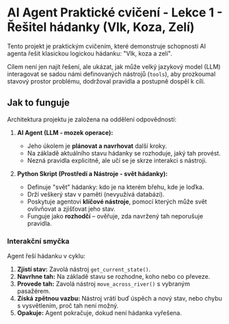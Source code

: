 # AI Agent Praktické cvičení - Lekce 1 - Řešitel hádanky (Vlk, Koza, Zelí)

Tento projekt je praktickým cvičením, které demonstruje schopnosti AI agenta řešit klasickou logickou hádanku: "Vlk, koza a zelí".

Cílem není jen najít řešení, ale ukázat, jak může velký jazykový model (LLM) interagovat se sadou námi definovaných nástrojů (`tools`), aby prozkoumal stavový prostor problému, dodržoval pravidla a postupně dospěl k cíli.

## Jak to funguje

Architektura projektu je založena na oddělení odpovědností:

1.  **AI Agent (LLM - mozek operace):**
    *   Jeho úkolem je **plánovat a navrhovat** další kroky.
    *   Na základě aktuálního stavu hádanky se rozhoduje, jaký tah provést.
    *   Nezná pravidla explicitně, ale učí se je skrze interakci s nástroji.

2.  **Python Skript (Prostředí a Nástroje - svět hádanky):**
    *   Definuje "svět" hádanky: kdo je na kterém břehu, kde je loďka.
    *   Drží veškerý stav v paměti (nevyužívá databázi).
    *   Poskytuje agentovi **klíčové nástroje**, pomocí kterých může svět ovlivňovat a zjišťovat jeho stav.
    *   Funguje jako **rozhodčí** – ověřuje, zda navržený tah neporušuje pravidla.

### Interakční smyčka

Agent řeší hádanku v cyklu:
1.  **Zjistí stav:** Zavolá nástroj `get_current_state()`.
2.  **Navrhne tah:** Na základě stavu se rozhodne, koho nebo co převeze.
3.  **Provede tah:** Zavolá nástroj `move_across_river()` s vybraným pasažérem.
4.  **Získá zpětnou vazbu:** Nástroj vrátí buď úspěch a nový stav, nebo chybu s vysvětlením, proč tah není možný.
5.  **Opakuje:** Agent pokračuje, dokud není hádanka vyřešena.
